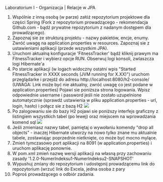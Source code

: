 ﻿Laboratorium I - Organizacja | Relacje w JPA

1. Wspólnie z inną osobą (w parze) załóż repozytorium projektowe dla części Spring (Fork z repozytorium prowadzącego -
   rekomendacja Github.com - bądź prywatne repozytorium z nadanym dostępem dla prowadzącego).
2. Zapoznaj sie ze strukturą projektu - nazwy pakietów, encje, enumy. Zwróć uwagę na application.properties w resources.
   Zapoznaj sie z ustawieniami aplikacji (przede wszystkim JPA).
3. Uruchom aktualną konfiguracje 'FitnessTracker' bądź kliknij prawym ma FitnessTracker i wybierz opcje RUN.
   Obserwuj logi konsoli, zwlaszcza logi Hibernate'a
4. Po starcie aplikacji (w logach widoczny ostatni wpis "Started FitnessTracker in XXXX seconds (JVM running for
   X.XX)") uruchom przeglądarke i przejdź do adresu http://localhost:8080/h2-console/ (UWAGA: Link może być nie aktualny, zwróć
   uwagę co jest podane w application.properties) Pojawi sie poniższa strona logowania.
   Wpisz odpowiednie username i password jeśli nie zostało uzupelnione automatycznie (sprawdź ustawienia w pliku
   application.properties - url, login, hasło) i połącz sie z bazą H2 ![](H2_console.png)
5. Po zalogowaniu sie do bazy H2 pojawi sie poniższy interfejs graficzny z listingiem wszystkich tabel (po lewej) oraz
   miejscem na wprowadzania komend sql ![](H2_console_tables.png)
6. Jeśli zmieniasz nazwy tabel, pamiętaj o wywołaniu komendy "drop all objects" - inaczej Hibernate utworzy na nowo
   tylko znane mu aktualnie tabele, zostawiając poprzednie nietknięte, co może być mocno mylące.
7. Zmień tymczasowo port aplikacji na 8091 (w application.properties) i uruchom aplikację ponownie.
8. W pom.xml zmień nazwę wersji aplikacji na własną przy zachowaniu zasady '1.2.0-NumerIndeksu1-NumerIndeksu2-SNAPSHOT'
9. Wypushuj zmiany do repozytorium i udostępnij prowadzącemu link do repozytorium (wrzuć link do Excela, jedna osoba z
   pary
10. Poproś prowadzącego o odbiór zadania.
